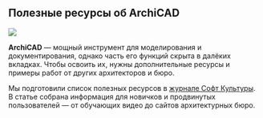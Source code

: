 ## Полезные ресурсы об ArchiCAD

![](/img/ARG_3/1655895193__D0_A1_D0_BD_D0_B8_D0_BC_D0_BE_D0_BA_20_D1_8D_D0_BA_D1_80_D0_B0_D0_BD_D0_B0_202022-06-20_20_D0_B2_2023.26.02.png#rounded)

**ArchiCAD** — мощный инструмент для моделирования и документирования, однако часть его функций скрыта в далёких вкладках. Чтобы освоить их, нужны дополнительные ресурсы и примеры работ от других архитекторов и бюро.

Мы подготовили список полезных ресурсов в [журнале Софт Культуры](https://softculture.cc/blog/entries/articles/poleznye-resursy-ob-archicad). В статье собрана информация для новичков и продвинутых пользователей — от обучающих видео до сайтов архитектурных бюро.
